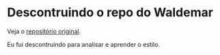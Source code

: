 # Descontruindo o repo do Waldemar

Veja o [repositório original](https://github.com/waldemarnt/node-docker-example).

Eu fui descontruíndo para analisar e aprender o estilo.


